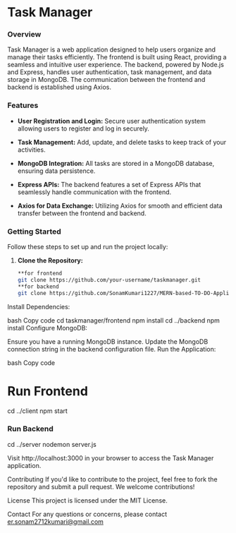 # Task Manager

### Overview
Task Manager is a web application designed to help users organize and manage their tasks efficiently. The frontend is built using React, providing a seamless and intuitive user experience. The backend, powered by Node.js and Express, handles user authentication, task management, and data storage in MongoDB. The communication between the frontend and backend is established using Axios.

### Features

- **User Registration and Login:** Secure user authentication system allowing users to register and log in securely.

- **Task Management:** Add, update, and delete tasks to keep track of your activities.

- **MongoDB Integration:** All tasks are stored in a MongoDB database, ensuring data persistence.

- **Express APIs:** The backend features a set of Express APIs that seamlessly handle communication with the frontend.

- **Axios for Data Exchange:** Utilizing Axios for smooth and efficient data transfer between the frontend and backend.

### Getting Started

Follow these steps to set up and run the project locally:

1. **Clone the Repository:**
   ```bash
   **for frontend
   git clone https://github.com/your-username/taskmanager.git
   **for backend
   git clone https://github.com/SonamKumari1227/MERN-based-TO-DO-Application.git
Install Dependencies:

bash
Copy code
cd taskmanager/frontend
npm install
cd ../backend
npm install
Configure MongoDB:

Ensure you have a running MongoDB instance.
Update the MongoDB connection string in the backend configuration file.
Run the Application:

bash
Copy code
# Run Frontend
cd ../client
npm start 

### Run Backend
cd ../server
nodemon server.js

Visit http://localhost:3000 in your browser to access the Task Manager application.

Contributing
If you'd like to contribute to the project, feel free to fork the repository and submit a pull request. We welcome contributions!

License
This project is licensed under the MIT License.

Contact
For any questions or concerns, please contact er.sonam2712kumari@gmail.com
